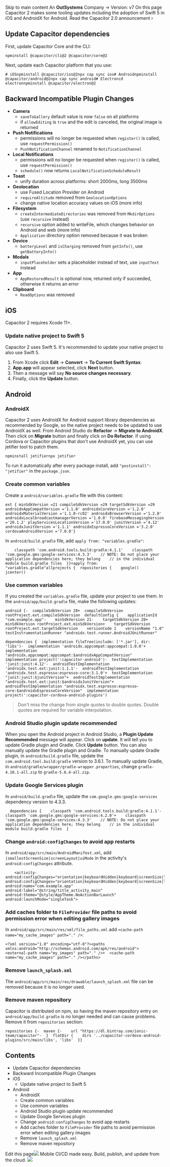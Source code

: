 Skip to main content
An **OutSystems** Company →
Version: v7
On this page
Capacitor 2 makes some tooling updates including the adoption of Swift 5 in iOS and AndroidX for Android.
Read the Capacitor 2.0 announcement ›
## Update Capacitor dependencies​
First, update Capacitor Core and the CLI:
```
npminstall @capacitor/cli@2 @capacitor/core@2
```

Next, update each Capacitor platform that you use:
```
# iOSnpminstall @capacitor/ios@2npx cap sync ios# Androidnpminstall @capacitor/android@2npx cap sync android# Electroncd electronnpminstall @capacitor/electron@2
```

## Backward Incompatible Plugin Changes​
  * **Camera**
    * `saveToGallery` default value is now `false` on all platforms
    * if `allowEditing` is `true` and the edit is canceled, the original image is returned
  * **Push Notifications**
    * permissions will no longer be requested when `register()` is called, use `requestPermission()`
    * `PushNotificationChannel` renamed to `NotificationChannel`
  * **Local Notifications**
    * permissions will no longer be requested when `register()` is called, use `requestPermission()`
    * `schedule()` now returns `LocalNotificationScheduleResult`
  * **Toast**
    * unify duration across platforms: short 2000ms, long 3500ms
  * **Geolocation**
    * use Fused Location Provider on Android
    * `requireAltitude` removed from `GeolocationOptions`
    * change native location accuracy values on iOS (more info)
  * **Filesystem**
    * `createIntermediateDirectories` was removed from `MkdirOptions` (use `recursive` instead)
    * `recursive` option added to writeFile, which changes behavior on Android and web (more info)
    * `Application` directory option removed because it was broken
  * **Device**
    * `batteryLevel` and `isCharging` removed from `getInfo()`, use `getBatteryInfo()`
  * **Modals**
    * `inputPlaceholder` sets a placeholder instead of text, use `inputText` instead
  * **App**
    * `AppRestoredResult` is optional now, returned only if succeeded, otherwise it returns an error
  * **Clipboard**
    * `ReadOptions` was removed


## iOS​
Capacitor 2 requires Xcode 11+.
### Update native project to Swift 5​
Capacitor 2 uses Swift 5. It's recommended to update your native project to also use Swift 5.
  1. From Xcode click **Edit** -> **Convert** -> **To Current Swift Syntax**.
  2. **App.app** will appear selected, click **Next** button.
  3. Then a message will say **No source changes necessary**.
  4. Finally, click the **Update** button.


## Android​
### AndroidX​
Capacitor 2 uses AndroidX for Android support library dependencies as recommended by Google, so the native project needs to be updated to use AndroidX as well.
From Android Studio do **Refactor** -> **Migrate to AndroidX**. Then click on **Migrate** button and finally click on **Do Refactor**.
If using Cordova or Capacitor plugins that don't use AndroidX yet, you can use jetifier tool to patch them.
```
npminstall jetifiernpx jetifier
```

To run it automatically after every package install, add `"postinstall": "jetifier"` in the `package.json`.
### Create common variables​
Create a `android/variables.gradle` file with this content:
```
ext { minSdkVersion =21 compileSdkVersion =29 targetSdkVersion =29 androidxAppCompatVersion ='1.1.0' androidxCoreVersion ='1.2.0' androidxMaterialVersion ='1.1.0-rc02' androidxBrowserVersion ='1.2.0' androidxLocalbroadcastmanagerVersion ='1.0.0' firebaseMessagingVersion ='20.1.2' playServicesLocationVersion ='17.0.0' junitVersion ='4.12' androidxJunitVersion ='1.1.1' androidxEspressoCoreVersion ='3.2.0' cordovaAndroidVersion ='7.0.0'}
```

In `android/build.gradle` file, add `apply from: "variables.gradle"`:
```
    classpath 'com.android.tools.build:gradle:4.1.1'    classpath 'com.google.gms:google-services:4.3.3'    // NOTE: Do not place your application dependencies here; they belong    // in the individual module build.gradle files  }}+apply from: "variables.gradle"allprojects {  repositories {    google()    jcenter()
```

### Use common variables​
If you created the `variables.gradle` file, update your project to use them.
In the `android/app/build.gradle` file, make the following updates:
```
android {-  compileSdkVersion 28+  compileSdkVersion rootProject.ext.compileSdkVersion  defaultConfig {    applicationId "com.example.app"-    minSdkVersion 21-    targetSdkVersion 28+    minSdkVersion rootProject.ext.minSdkVersion+    targetSdkVersion rootProject.ext.targetSdkVersion    versionCode 1    versionName "1.0"    testInstrumentationRunner "androidx.test.runner.AndroidJUnitRunner"
```

```
dependencies {  implementation fileTree(include: ['*.jar'], dir: 'libs')-  implementation 'androidx.appcompat:appcompat:1.0.0'+  implementation "androidx.appcompat:appcompat:$androidxAppCompatVersion"  implementation project(':capacitor-android')-  testImplementation 'junit:junit:4.12'-  androidTestImplementation 'androidx.test.ext:junit:1.1.1'-  androidTestImplementation 'androidx.test.espresso:espresso-core:3.1.0'+  testImplementation "junit:junit:$junitVersion"+  androidTestImplementation "androidx.test.ext:junit:$androidxJunitVersion"+  androidTestImplementation "androidx.test.espresso:espresso-core:$androidxEspressoCoreVersion"  implementation project(':capacitor-cordova-android-plugins')
```

> Don't miss the change from single quotes to double quotes. Double quotes are required for variable interpolation.
### Android Studio plugin update recommended​
When you open the Android project in Android Studio, a **Plugin Update Recommended** message will appear. Click on **update**. It will tell you to update Gradle plugin and Gradle. Click **Update** button.
You can also manually update the Gradle plugin and Gradle.
To manually update Gradle plugin, in `android/build.gradle` file, update the `com.android.tool.build:gradle` version to 3.6.1.
To manually update Gradle, in `android/gradle/wrapper/gradle-wrapper.properties`, change `gradle-4.10.1-all.zip` to `gradle-5.6.4-all.zip`.
### Update Google Services plugin​
In `android/build.gradle` file, update the `com.google.gms:google-services` dependency version to 4.3.3.
```
  dependencies {    classpath 'com.android.tools.build:gradle:4.1.1'-    classpath 'com.google.gms:google-services:4.2.0'+    classpath 'com.google.gms:google-services:4.3.3'    // NOTE: Do not place your application dependencies here; they belong    // in the individual module build.gradle files  }
```

### Change `android:configChanges` to avoid app restarts​
In `android/app/src/main/AndroidManifest.xml`, add `|smallestScreenSize|screenLayout|uiMode` in the activity's `android:configChanges` attribute.
```
    <activity-      android:configChanges="orientation|keyboardHidden|keyboard|screenSize|locale"+      android:configChanges="orientation|keyboardHidden|keyboard|screenSize|locale|smallestScreenSize|screenLayout|uiMode"      android:name="com.example.app"      android:label="@string/title_activity_main"      android:theme="@style/AppTheme.NoActionBarLaunch"      android:launchMode="singleTask">
```

### Add caches folder to `FileProvider` file paths to avoid permission error when editing gallery images​
In `android/app/src/main/res/xml/file_paths.xml` add `<cache-path name="my_cache_images" path="." />`:
```
<?xml version="1.0" encoding="utf-8"?><paths xmlns:android="http://schemas.android.com/apk/res/android">  <external-path name="my_images" path="." />+  <cache-path name="my_cache_images" path="." /></paths>
```

### Remove `launch_splash.xml`​
The `android/app/src/main/res/drawable/launch_splash.xml` file can be removed because it is no longer used.
### Remove maven repository​
Capacitor is distributed on npm, so having the maven repository entry on `android/app/build.gradle` is no longer needed and can cause problems. Remove it from `repositories` section:
```
repositories {-  maven {-    url "https://dl.bintray.com/ionic-team/capacitor"-  }  flatDir {    dirs '../capacitor-cordova-android-plugins/src/main/libs', 'libs'  }}
```

## Contents
  * Update Capacitor dependencies
  * Backward Incompatible Plugin Changes
  * iOS
    * Update native project to Swift 5
  * Android
    * AndroidX
    * Create common variables
    * Use common variables
    * Android Studio plugin update recommended
    * Update Google Services plugin
    * Change `android:configChanges` to avoid app restarts
    * Add caches folder to `FileProvider` file paths to avoid permission error when editing gallery images
    * Remove `launch_splash.xml`
    * Remove maven repository


Edit this page![](https://images.prismic.io/ionicframeworkcom/50ede1c5-d69d-4c9d-bf0d-4c9ab7c14724_doc-ad-appflow.png?auto=compress,format&rect=0,0,280,200&w=280&h=200)
Mobile CI/CD made easy. Build, publish, and update from the cloud.
![](https://cdn.bizible.com/ipv?_biz_r=&_biz_h=802059049&_biz_u=ed6d98ad223740ddbf99774ce8c4ab02&_biz_l=https%3A%2F%2Fcapacitorjs.com%2Fdocs%2Fupdating%2F2-0&_biz_t=1739811922313&_biz_i=Capacitor%20Documentation&_biz_n=27&rnd=848505&cdn_o=a&_biz_z=1739811922313)
